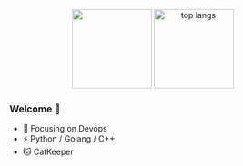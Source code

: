 <p align="center">
  <a href="https://github.com/qinguoyi?tab=repositories">
<img src="https://github-readme-stats.vercel.app/api?username=qinguoyi&&show_icons=true&title_color=ffffff&icon_color=a4c639&text_color=daf7dc&bg_color=151515&count_private=true&hide=issues" height="140"></a>
<a href="https://github.com/qinguoyi?tab=repositories"><img src="https://github-readme-stats.anuraghazra1.vercel.app/api/top-langs/?username=qinguoyi&layout=compact&&show_icons=true&title_color=ffffff&icon_color=a4c639&text_color=daf7dc&bg_color=151515&hide=ruby,html" alt="top langs" height="140"/></a>
</p>

### Welcome 👋
- :orange_book: Focusing on Devops
- ⚡ Python / Golang / C++.
- :cat: CatKeeper

